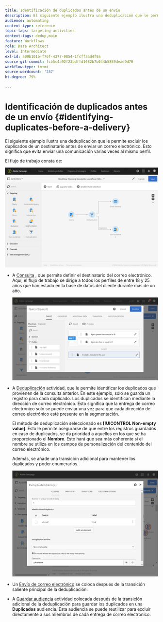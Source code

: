 ```yaml
---
title: Identificación de duplicados antes de un envío
description: El siguiente ejemplo ilustra una deduplicación que le permite excluir los duplicados de un destinatario antes de enviar un correo electrónico. Esto significa que evita enviar una comunicación varias veces al mismo perfil.
audience: automating
content-type: reference
topic-tags: targeting-activities
context-tags: dedup,main
feature: Workflows
role: Data Architect
level: Intermediate
exl-id: a09b101b-f76f-4377-9854-1fcffaad4f9a
source-git-commit: fcb5c4a92f23bdffd1082b7b044b5859dead9d70
workflow-type: tm+mt
source-wordcount: '287'
ht-degree: 79%

---
```


# Identificación de duplicados antes de un envío {#identifying-duplicates-before-a-delivery}

El siguiente ejemplo ilustra una deduplicación que le permite excluir los duplicados de un destinatario antes de enviar un correo electrónico. Esto significa que evita enviar una comunicación varias veces al mismo perfil.

El flujo de trabajo consta de:

![](assets/deduplication_example_workflow.png)

* A [Consulta](../../automating/using/query.md) , que permite definir el destinatario del correo electrónico. Aquí, el flujo de trabajo se dirige a todos los perfiles de entre 18 y 25 años que han estado en la base de datos del cliente durante más de un año.

  ![](assets/deduplication_example_query.png)

* A [Deduplicación](../../automating/using/deduplication.md) actividad, que le permite identificar los duplicados que provienen de la consulta anterior. En este ejemplo, solo se guarda un registro para cada duplicado. Los duplicados se identifican mediante la dirección de correo electrónico. Esto significa que la entrega de correo electrónico solo se puede enviar una vez para que cada dirección de correo electrónico esté presente en la segmentación.

  El método de deduplicación seleccionado es **[!UICONTROL Non-empty value]**. Esto le permite asegurarse de que entre los registros guardados en caso de duplicados, se da prioridad a aquellos en los que se ha proporcionado el **Nombre**. Esto hará que sea más coherente si el nombre se utiliza en los campos de personalización del contenido del correo electrónico.

  Además, se añade una transición adicional para mantener los duplicados y poder enumerarlos.

  ![](assets/deduplication_example_dedup.png)

* Un [Envío de correo electrónico](../../automating/using/email-delivery.md) se coloca después de la transición saliente principal de la deduplicación.
* A [Guardar audiencia](../../automating/using/save-audience.md) actividad colocada después de la transición adicional de la deduplicación para guardar los duplicados en una **Duplicados** audiencia. Esta audiencia se puede reutilizar para excluir directamente a sus miembros de cada entrega de correo electrónico.
